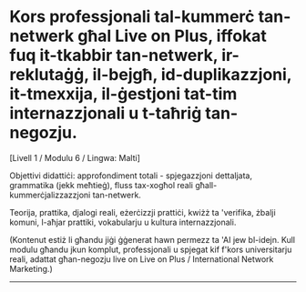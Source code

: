 # Kors professjonali tal-kummerċ tan-netwerk għal Live on Plus, iffokat fuq it-tkabbir tan-netwerk, ir-reklutaġġ, il-bejgħ, id-duplikazzjoni, it-tmexxija, il-ġestjoni tat-tim internazzjonali u t-taħriġ tan-negozju.


[Livell 1 / Modulu 6 / Lingwa: Malti]

Objettivi didattiċi: approfondiment totali - spjegazzjoni dettaljata, grammatika (jekk meħtieġ), fluss tax-xogħol reali għall-kummerċjalizzazzjoni tan-netwerk.

Teorija, prattika, djalogi reali, eżerċizzji prattiċi, kwiżż ta 'verifika, żbalji komuni, l-aħjar prattiki, vokabularju u kultura internazzjonali.


(Kontenut estiż li għandu jiġi ġġenerat hawn permezz ta 'AI jew bl-idejn. Kull modulu għandu jkun komplut, professjonali u spjegat kif f'kors universitarju reali, adattat għan-negozju live on Live on Plus / International Network Marketing.)

---